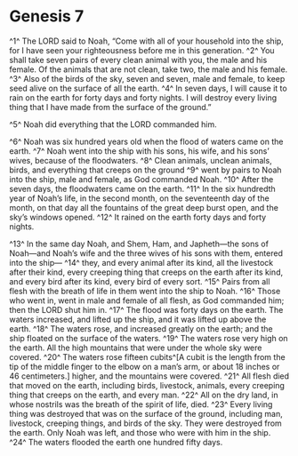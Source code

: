 # Genesis 7

^1^ The LORD said to Noah, “Come with all of your household into the ship, for I have seen your righteousness before me in this generation.
^2^ You shall take seven pairs of every clean animal with you, the male and his female. Of the animals that are not clean, take two, the male and his female.
^3^ Also of the birds of the sky, seven and seven, male and female, to keep seed alive on the surface of all the earth.
^4^ In seven days, I will cause it to rain on the earth for forty days and forty nights. I will destroy every living thing that I have made from the surface of the ground.”

^5^ Noah did everything that the LORD commanded him.

^6^ Noah was six hundred years old when the flood of waters came on the earth.
^7^ Noah went into the ship with his sons, his wife, and his sons’ wives, because of the floodwaters.
^8^ Clean animals, unclean animals, birds, and everything that creeps on the ground
^9^ went by pairs to Noah into the ship, male and female, as God commanded Noah.
^10^ After the seven days, the floodwaters came on the earth.
^11^ In the six hundredth year of Noah’s life, in the second month, on the seventeenth day of the month, on that day all the fountains of the great deep burst open, and the sky’s windows opened.
^12^ It rained on the earth forty days and forty nights.

^13^ In the same day Noah, and Shem, Ham, and Japheth—the sons of Noah—and Noah’s wife and the three wives of his sons with them, entered into the ship—
^14^ they, and every animal after its kind, all the livestock after their kind, every creeping thing that creeps on the earth after its kind, and every bird after its kind, every bird of every sort.
^15^ Pairs from all flesh with the breath of life in them went into the ship to Noah.
^16^ Those who went in, went in male and female of all flesh, as God commanded him; then the LORD shut him in.
^17^ The flood was forty days on the earth. The waters increased, and lifted up the ship, and it was lifted up above the earth.
^18^ The waters rose, and increased greatly on the earth; and the ship floated on the surface of the waters.
^19^ The waters rose very high on the earth. All the high mountains that were under the whole sky were covered.
^20^ The waters rose fifteen cubits^[A cubit is the length from the tip of the middle finger to the elbow on a man’s arm, or about 18 inches or 46 centimeters.] higher, and the mountains were covered.
^21^ All flesh died that moved on the earth, including birds, livestock, animals, every creeping thing that creeps on the earth, and every man.
^22^ All on the dry land, in whose nostrils was the breath of the spirit of life, died.
^23^ Every living thing was destroyed that was on the surface of the ground, including man, livestock, creeping things, and birds of the sky. They were destroyed from the earth. Only Noah was left, and those who were with him in the ship.
^24^ The waters flooded the earth one hundred fifty days.